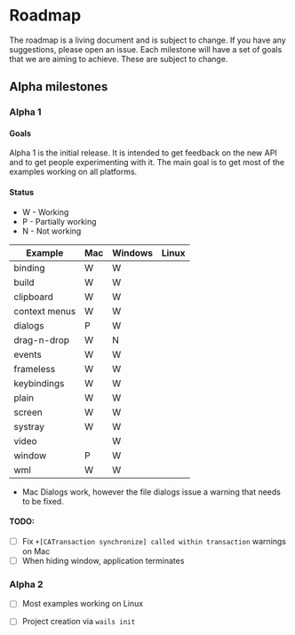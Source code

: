 # Roadmap

The roadmap is a living document and is subject to change. If you have any suggestions, please open an issue.
Each milestone will have a set of goals that we are aiming to achieve. These are subject to change.

## Alpha milestones

### Alpha 1

#### Goals

Alpha 1 is the initial release. It is intended to get feedback on the new API and to get people experimenting with it.
The main goal is to get most of the examples working on all platforms.

#### Status

- W - Working
- P - Partially working
- N - Not working

| Example       | Mac | Windows | Linux |
|---------------|-----|---------|-------|
| binding       | W   | W       |       |
| build         | W   | W       |       |
| clipboard     | W   | W       |       |
| context menus | W   | W       |       |
| dialogs       | P   | W       |       |
| drag-n-drop   | W   | N       |       |
| events        | W   | W       |       |
| frameless     | W   | W       |       |
| keybindings   | W   | W       |       |
| plain         | W   | W       |       |
| screen        | W   | W       |       |
| systray       | W   | W       |       |
| video         |     | W       |       |
| window        | P   | W       |       |
| wml           | W   | W       |       |

- Mac Dialogs work, however the file dialogs issue a warning that needs to be fixed.

#### TODO:

- [ ] Fix `+[CATransaction synchronize] called within transaction` warnings on Mac
- [ ] When hiding window, application terminates

### Alpha 2

- [ ] Most examples working on Linux
- [ ] Project creation via `wails init`

